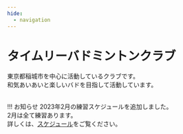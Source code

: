 ```yaml
---
hide:
  - navigation
---
```

# タイムリーバドミントンクラブ
東京都稲城市を中心に活動しているクラブです。  
和気あいあいと楽しいバドを目指して活動しています。  
</br>

!!! お知らせ
    2023年2月の練習スケジュールを追加しました。  
    2月は全て練習あります。  
    詳しくは、[スケジュール](./schedule.md)をご覧ください。